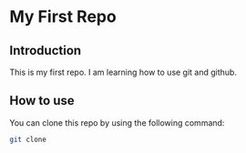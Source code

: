 # My First Repo

## Introduction

This is my first repo. I am learning how to use git and github.

## How to use

You can clone this repo by using the following command:

```bash
git clone
```
